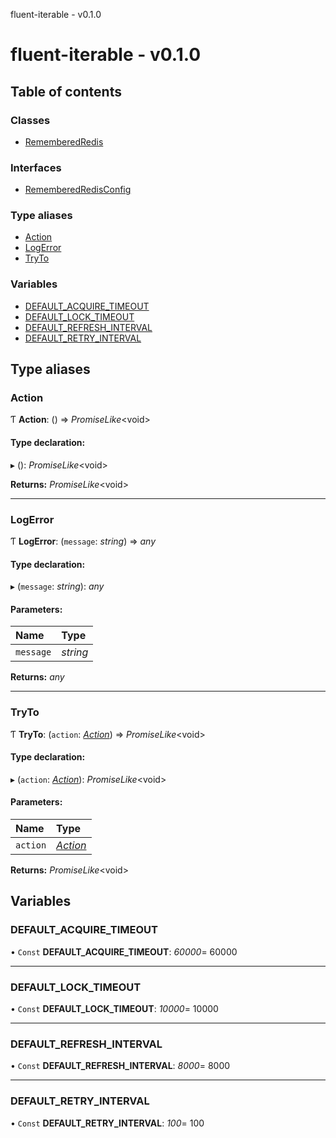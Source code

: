 fluent-iterable - v0.1.0

# fluent-iterable - v0.1.0

## Table of contents

### Classes

- [RememberedRedis](classes/rememberedredis.md)

### Interfaces

- [RememberedRedisConfig](interfaces/rememberedredisconfig.md)

### Type aliases

- [Action](README.md#action)
- [LogError](README.md#logerror)
- [TryTo](README.md#tryto)

### Variables

- [DEFAULT\_ACQUIRE\_TIMEOUT](README.md#default_acquire_timeout)
- [DEFAULT\_LOCK\_TIMEOUT](README.md#default_lock_timeout)
- [DEFAULT\_REFRESH\_INTERVAL](README.md#default_refresh_interval)
- [DEFAULT\_RETRY\_INTERVAL](README.md#default_retry_interval)

## Type aliases

### Action

Ƭ **Action**: () => *PromiseLike*<void\>

#### Type declaration:

▸ (): *PromiseLike*<void\>

**Returns:** *PromiseLike*<void\>

___

### LogError

Ƭ **LogError**: (`message`: *string*) => *any*

#### Type declaration:

▸ (`message`: *string*): *any*

#### Parameters:

Name | Type |
:------ | :------ |
`message` | *string* |

**Returns:** *any*

___

### TryTo

Ƭ **TryTo**: (`action`: [*Action*](README.md#action)) => *PromiseLike*<void\>

#### Type declaration:

▸ (`action`: [*Action*](README.md#action)): *PromiseLike*<void\>

#### Parameters:

Name | Type |
:------ | :------ |
`action` | [*Action*](README.md#action) |

**Returns:** *PromiseLike*<void\>

## Variables

### DEFAULT\_ACQUIRE\_TIMEOUT

• `Const` **DEFAULT\_ACQUIRE\_TIMEOUT**: *60000*= 60000

___

### DEFAULT\_LOCK\_TIMEOUT

• `Const` **DEFAULT\_LOCK\_TIMEOUT**: *10000*= 10000

___

### DEFAULT\_REFRESH\_INTERVAL

• `Const` **DEFAULT\_REFRESH\_INTERVAL**: *8000*= 8000

___

### DEFAULT\_RETRY\_INTERVAL

• `Const` **DEFAULT\_RETRY\_INTERVAL**: *100*= 100
